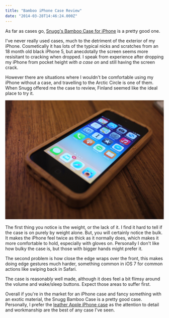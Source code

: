 ```yaml
---
title: "Bamboo iPhone Case Review"
date: "2014-03-28T14:46:24.000Z"
---
```


As far as cases go, [Snugg's Bamboo Case for iPhone](http://www.thesnugg.co.uk/smartphone-cases/iphone-5s-cases/snugg-iphone-5s-real-bamboo-wood-case.aspx) is a pretty good one.

I've never really used cases, much to the detriment of the exterior of my iPhone. Cosmetically it has lots of the typical nicks and scratches from an 18 month old black iPhone 5, but anecdotally the screen seems more resisitant to cracking when dropped. I speak from experience after dropping my iPhone from pocket height _with a case on_ and still having the screen crack.

However there are situations where I wouldn't be comfortable using my iPhone without a case, and travelling to the Arctic Circle is one of them. When Snugg offered me the case to review, Finland seemed like the ideal place to try it.

![](f0d1c4ed-7f21-449d-a542-02e0e1785f14.jpg)

The first thing you notice is the weight, or the lack of it. I find it hard to tell if the case is on purely by weight alone. But, you will certainly notice the bulk. It makes the iPhone feel twice as thick as it normally does, which makes it more comfortable to hold, especially with gloves on. Personally I don't like how bulky the case is, but those with bigger hands might prefer it.

The second problem is how close the edge wraps over the front, this makes doing edge gestures much harder, something common in iOS 7 for common actions like swiping back in Safari.

The case is reasonably well made, although it does feel a bit flimsy around the volume and wake/sleep buttons. Expect those areas to suffer first.

Overall if you're in the market for an iPhone case and fancy something with an exotic material, the Snugg Bamboo Case is a pretty good case. Personally, I prefer the [leather Apple iPhone case](http://store.apple.com/uk/product/MF045ZM/A/iphone-5s-case-black) as the attention to detail and workmanship are the best of any case I've seen.